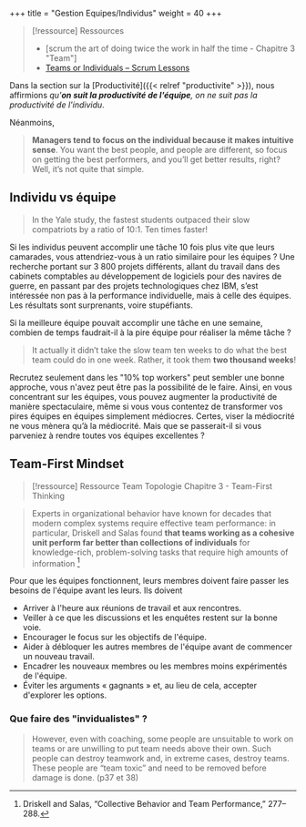 +++
title = "Gestion Equipes/Individus"
weight = 40
+++

> [!ressource] Ressources
> - [scrum the art of doing twice the work in half the time - Chapitre 3 "Team"]
> - [Teams or Individuals – Scrum Lessons     ](https://strategicdiscipline.positioningsystems.com/blog-0/teams-or-individuals-scrum-lessons)

Dans la section sur la [Productivité]({{< relref "productivite" >}}), nous affirmions *qu'**on suit la productivité de l'équipe**, on ne suit pas la productivité de l'individu*.

Néanmoins,

> **Managers tend to focus on the individual because it makes intuitive sense**. You want the best people, and people are different, so focus on getting the best performers, and you’ll get better results, right? Well, it’s not quite that simple.

## Individu vs équipe
> In the Yale study, the fastest students outpaced their slow compatriots by a ratio of 10:1. Ten times faster! 

Si les individus peuvent accomplir une tâche 10 fois plus vite que leurs camarades, vous attendriez-vous à un ratio similaire pour les équipes ? Une recherche portant sur 3 800 projets différents, allant du travail dans des cabinets comptables au développement de logiciels pour des navires de guerre, en passant par des projets technologiques chez IBM, s’est intéressée non pas à la performance individuelle, mais à celle des équipes. Les résultats sont surprenants, voire stupéfiants.

Si la meilleure équipe pouvait accomplir une tâche en une semaine, combien de temps faudrait-il à la pire équipe pour réaliser la même tâche ?

> It actually it didn’t take the slow team ten weeks to do what the best team could do in one week. Rather, it took them **two thousand weeks**!

Recrutez seulement dans les "10% top workers" peut sembler une bonne approche, vous n'avez peut être pas la possibilité de le faire. Ainsi, en vous concentrant sur les équipes, vous pouvez augmenter la productivité de manière spectaculaire, même si vous vous contentez de transformer vos pires équipes en équipes simplement médiocres. Certes, viser la médiocrité ne vous mènera qu’à la médiocrité. Mais que se passerait-il si vous parveniez à rendre toutes vos équipes excellentes ?

## Team-First Mindset
> [!ressource] Ressource
> Team Topologie Chapitre 3 - Team-First Thinking 

>  Experts in organizational behavior have known for decades that modern complex systems require effective team performance: in particular, Driskell and Salas found **that teams working as a cohesive unit perform far better than collections of individuals** for knowledge-rich, problem-solving tasks that require high amounts of information [^1]

Pour que les équipes fonctionnent, leurs membres doivent faire passer les besoins de l'équipe avant les leurs. Ils doivent
- Arriver à l'heure aux réunions de travail et aux rencontres.
- Veiller à ce que les discussions et les enquêtes restent sur la bonne voie.
- Encourager le focus sur les objectifs de l'équipe.
- Aider à débloquer les autres membres de l'équipe avant de commencer un nouveau travail.
- Encadrer les nouveaux membres ou les membres moins expérimentés de l'équipe.
- Éviter les arguments « gagnants » et, au lieu de cela, accepter d'explorer les options. 

### Que faire des "invidualistes" ?

> However, even with coaching, some people are unsuitable to work on teams or are unwilling to put team needs above their own. Such people can destroy teamwork and, in extreme cases, destroy teams. These people are “team toxic” and need to be removed before damage is done. (p37 et 38)

[^1]: Driskell and Salas, “Collective Behavior and Team Performance,” 277–288.
 